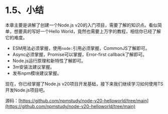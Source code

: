 # 1.5、小结

本章主要是讲解了创建一个Node.js v20的入门项目，需要了解的知识点。看似简单，想要真的写好一个Hello World，竟然也需要上万字的教程，相信你已经了解它的难度。

- ESM用法必须掌握，使用`node:`引用必须掌握，CommonJS了解即可。
- Async必须掌握，Promise可以掌握，Error-first callback了解即可。
- Node.js运行原理和新特性了解即可。
- 3m安装法建议掌握。
- 发布npm模块建议掌握。

现在，你已经掌握了Node.js v20项目开发基础，接下来我们继续学习如何使用TS开发Node.js项目吧。

源码：[https://github.com/npmstudy/node-v20-helloworld/tree/main](https://github.com/npmstudy/node-v20-helloworld/tree/main)

